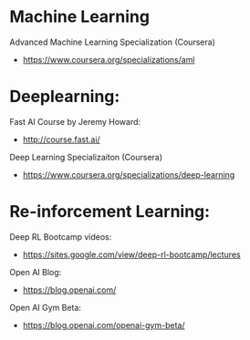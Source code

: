 # Machine Learning

Advanced Machine Learning Specialization (Coursera)
* https://www.coursera.org/specializations/aml

# Deeplearning:

Fast AI Course by Jeremy Howard:
* http://course.fast.ai/

Deep Learning Specializaiton (Coursera)
* https://www.coursera.org/specializations/deep-learning


# Re-inforcement Learning:

Deep RL Bootcamp videos:
* https://sites.google.com/view/deep-rl-bootcamp/lectures

Open AI Blog:
* https://blog.openai.com/

Open AI Gym Beta:
* https://blog.openai.com/openai-gym-beta/

